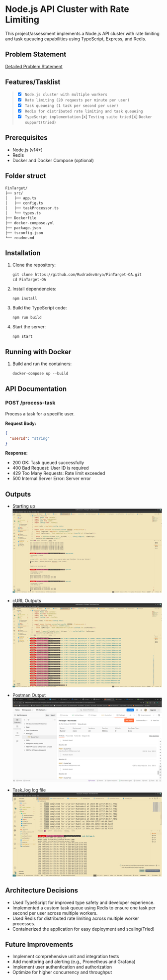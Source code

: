 # Node.js API Cluster with Rate Limiting

This project/assessment implements a Node.js API cluster with rate limiting and task queueing capabilities using TypeScript, Express, and Redis.

## Problem Statement
[Detailed Problem Statement](https://drive.google.com/file/d/120l2XdptGb1AARiMFcsQKk7LLdyLe19z/view?usp=drive_link)

## Features/Tasklist



> * [x] `Node.js cluster with multiple workers`
> * [x] `Rate limiting (20 requests per minute per user)`
> * [x] `Task queueing (1 task per second per user)`
> * [x] `Redis for distributed rate limiting and task queueing`
> * [x] `TypeScript implementation`
>   [x] `Testing suite tried`
>   [x] `Docker support(tried)`

## Prerequisites

- Node.js (v14+)
- Redis
- Docker and Docker Compose (optional)


## Folder struct
```
FinTarget/
├── src/
│   ├── app.ts
│   ├── config.ts
│   ├── taskProcessor.ts
│   └── types.ts
├── Dockerfile
├── docker-compose.yml
├── package.json
├── tsconfig.json
└── readme.md
```
## Installation

1. Clone the repository:
   ```
   git clone https://github.com/RudradevArya/FinTarget-OA.git
   cd FinTarget-OA
   ```

2. Install dependencies:
   ```
   npm install
   ```

3. Build the TypeScript code:
   ```
   npm run build
   ```

4. Start the server:
   ```
   npm start
   ```

## Running with Docker

1. Build and run the containers:
   ```
   docker-compose up --build
   ```

## API Documentation

### POST /process-task

Process a task for a specific user.

**Request Body:**
```json
{
  "userId": "string"
}
```

**Response:**
- 200 OK: Task queued successfully
- 400 Bad Request: User ID is required
- 429 Too Many Requests: Rate limit exceeded
- 500 Internal Server Error: Server error


## Outputs
- Starting up
![Starting up](https://github.com/RudradevArya/FinTarget-OA/blob/main/outputs/1.png)

- cURL Outputs
![cURL Outputs](https://github.com/RudradevArya/FinTarget-OA/blob/main/outputs/2.png)

- Postman Output
![Postman Output](https://github.com/RudradevArya/FinTarget-OA/blob/main/outputs/3.png)

- Task_log log file
![Task_log log file](https://github.com/RudradevArya/FinTarget-OA/blob/main/outputs/4.png)

## Architecture Decisions

- Used TypeScript for improved type safety and developer experience.
- Implemented a custom task queue using Redis to ensure one task per second per user across multiple workers.
- Used Redis for distributed rate limiting across multiple worker processes.
- Containerized the application for easy deployment and scaling(Tried)

## Future Improvements

- Implement comprehensive unit and integration tests
- Add monitoring and alerting (e.g., Prometheus and Grafana)
- Implement user authentication and authorization
- Optimize for higher concurrency and throughput

